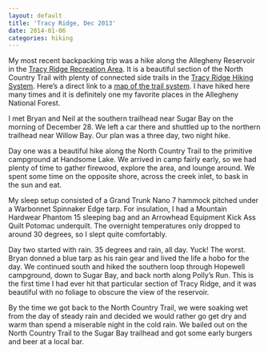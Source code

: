 ```yaml
---
layout: default
title: 'Tracy Ridge, Dec 2013'
date: 2014-01-06
categories: hiking
---
```


My most recent backpacking trip was a hike along the Allegheny Reservoir
in the [Tracy Ridge Recreation Area](http://www.fs.usda.gov/recarea/allegheny/recreation/recarea/?recid=6137&actid=51).
It is a beautiful section of the North Country Trail with plenty of
connected side trails in the [Tracy Ridge Hiking System](http://www.fs.usda.gov/recarea/allegheny/recreation/hiking/recarea/?recid=6138&actid=51).
Here’s a direct link to a [map of the trail system](http://www.fs.usda.gov/Internet/FSE_DOCUMENTS/stelprdb5107583.pdf).
I have hiked here many times and it is definitely one my favorite places in
the Allegheny National Forest.

I met Bryan and Neil at the southern trailhead near Sugar Bay on the morning
of December 28. We left a car there and shuttled up to the northern
trailhead near Willow Bay. Our plan was a three day, two night hike.

Day one was a beautiful hike along the North Country Trail to the primitive
campground at Handsome Lake. We arrived in camp fairly early, so we had
plenty of time to gather firewood, explore the area, and lounge around. We
spent some time on the opposite shore, across the creek inlet, to bask in
the sun and eat.

My sleep setup consisted of a Grand Trunk Nano 7 hammock pitched under a
Warbonnet Spinnaker Edge tarp. For insulation, I had a Mountain Hardwear
Phantom 15 sleeping bag and an Arrowhead Equipment Kick Ass Quilt Potomac
underquilt. The overnight temperatures only dropped to around 30 degrees,
so I slept quite comfortably.

Day two started with rain. 35 degrees and rain, all day. Yuck! The worst.
Bryan donned a blue tarp as his rain gear and lived the life a hobo for the
day. We continued south and hiked the southern loop through Hopewell
campground, down to Sugar Bay, and back north along Polly’s Run. This is
the first time I had ever hit that particular section of Tracy Ridge, and
it was beautiful with no foliage to obscure the view of the reservoir.

By the time we got back to the North Country Trail, we were soaking wet from
the day of steady rain and decided we would rather go get dry and warm than
spend a miserable night in the cold rain. We bailed out on the North Country
Trail to the Sugar Bay trailhead and got some early burgers and beer at a
local bar.
